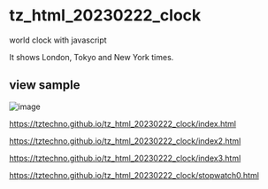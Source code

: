 # tz_html_20230222_clock
world clock with javascript

It shows London, Tokyo and New York times.

## view sample

![image](clock2.png)


https://tztechno.github.io/tz_html_20230222_clock/index.html

https://tztechno.github.io/tz_html_20230222_clock/index2.html

https://tztechno.github.io/tz_html_20230222_clock/index3.html

https://tztechno.github.io/tz_html_20230222_clock/stopwatch0.html
